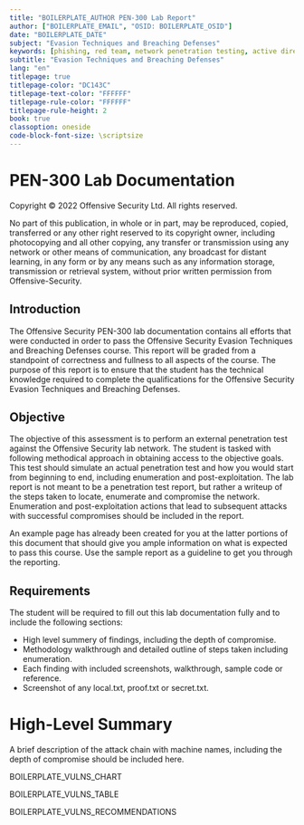 ```yaml
---
title: "BOILERPLATE_AUTHOR PEN-300 Lab Report"
author: ["BOILERPLATE_EMAIL", "OSID: BOILERPLATE_OSID"]
date: "BOILERPLATE_DATE"
subject: "Evasion Techniques and Breaching Defenses"
keywords: [phishing, red team, network penetration testing, active directory]
subtitle: "Evasion Techniques and Breaching Defenses"
lang: "en"
titlepage: true
titlepage-color: "DC143C"
titlepage-text-color: "FFFFFF"
titlepage-rule-color: "FFFFFF"
titlepage-rule-height: 2
book: true
classoption: oneside
code-block-font-size: \scriptsize
---
```

# PEN-300 Lab Documentation

Copyright © 2022 Offensive Security Ltd. All rights reserved.

No part of this publication, in whole or in part, may be reproduced, copied, transferred or any other right reserved to its copyright owner, including photocopying and all other copying, any transfer or transmission using any network or other means of communication, any broadcast for distant learning, in any form or by any means such as any information storage, transmission or retrieval system, without prior written permission from Offensive-Security.

## Introduction

The Offensive Security PEN-300 lab documentation contains all efforts that were conducted in order to pass the Offensive Security Evasion Techniques and Breaching Defenses course.
This report will be graded from a standpoint of correctness and fullness to all aspects of the course.  The purpose of this report is to ensure that the student has the technical knowledge required to complete the qualifications for the Offensive Security Evasion Techniques and Breaching Defenses.

## Objective

The objective of this assessment is to perform an external penetration test against the Offensive Security lab network.  The student is tasked with following methodical approach in obtaining access to the objective goals.  This test should simulate an actual penetration test and how you would start from beginning to end, including enumeration and post-exploitation.  The lab report is not meant to be a penetration test report, but rather a writeup of the steps taken to locate, enumerate and compromise the network.  Enumeration and post-exploitation actions that lead to subsequent attacks with successful compromises should be included in the report.  

An example page has already been created for you at the latter portions of this document that should give you ample information on what is expected to pass this course.  Use the sample report as a guideline to get you through the reporting.

## Requirements

The student will be required to fill out this lab documentation fully and to include the following sections:

- High level summery of findings, including the depth of compromise.
- Methodology walkthrough and detailed outline of steps taken including enumeration.
- Each finding with included screenshots, walkthrough, sample code or reference.
- Screenshot of any local.txt, proof.txt or secret.txt.

# High-Level Summary

A brief description of the attack chain with machine names, including the depth of compromise should be included here.

BOILERPLATE_VULNS_CHART

BOILERPLATE_VULNS_TABLE

BOILERPLATE_VULNS_RECOMMENDATIONS
